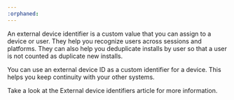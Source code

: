 ```yaml
---
:orphaned:
---
```


An external device identifier is a custom value that you can assign to a device or user. They help you recognize users across sessions and platforms. They can also help you deduplicate installs by user so that a user is not counted as duplicate new installs.

You can use an external device ID as a custom identifier for a device. This helps you keep continuity with your other systems.

Take a look at the External device identifiers article for more information.
